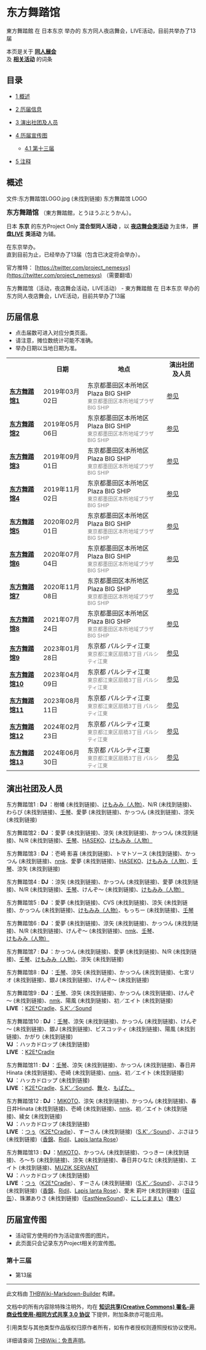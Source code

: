 # 东方舞踏馆

<!-- source html: G:\repos\THBWiki-Markdown-Builder\THBWikiMarkdown\Temp\main\1\14\ns0%3A%E4%B8%9C%E6%96%B9%E8%88%9E%E8%B8%8F%E9%A6%86.html -->

東方舞踏館 在 日本东京 举办的  东方同人夜店舞会，LIVE活动，目前共举办了13届

本页是关于 **[同人展会](./同人展会.md#展会类活动)**   
及 **[相关活动](./相关活动.md)** 的词条

## 目录

- [1 概述](#概述)
- [2 历届信息](#历届信息)
- [3 演出社团及人员](#演出社团及人员)
- [4 历届宣传图](#历届宣传图)

  - [4.1 第十三届](#第十三届)



- [5 注释](#注释)





## 概述
文件:东方舞踏馆LOGO.jpg (未找到链接)  东方舞踏馆 LOGO
  
<big> **东方舞踏馆** </big>（東方舞踏館，とうほうぶとうかん）。  
  
  
  
  
日本 **东京** 的东方Project Only **混合型同人活动** ，以 **[夜店舞会类活动](./夜店舞会类活动.md#夜店舞会类活动)** 为主体， **拼盘[LIVE](./LIVE类活动.md#LIVE类活动)**  **类活动** 为辅。  
  
在东京举办。  
直到目前为止，已经举办了13届（包含已决定将会举办）。  
  
  
  
  
官方推特： [https://twitter.com/project_nemesys](https://twitter.com/project_nemesys) （需要翻墙）  
  
东方舞踏馆（活动，夜店舞会活动，LIVE活动） - 東方舞踏館 在 日本东京 举办的  东方同人夜店舞会，LIVE活动，目前共举办了13届

## 历届信息
- 点击届数可进入对应分类页面。
- 请注意，摊位数统计可能不准确。
- 举办日期以当地日期为准。


<table>
<tbody><tr><th> </th><th>日期</th><th>地点</th><th>演出社团及人员</th></tr>
<tr><td id="1"><b><a href="/展会作品列表?e=%E4%B8%9C%E6%96%B9%E8%88%9E%E8%B8%8F%E9%A6%86%231">东方舞踏馆1</a></b></td><td id="ev-1">2019年03月02日</td><td>东京都墨田区本所地区Plaza BIG SHIP<br><small><span style="color:grey;">東京都墨田区本所地域プラザ BIG SHIP</span></small></td><td><a href="#第1届">参见</a></td></tr>
<tr><td id="2"><b><a href="/展会作品列表?e=%E4%B8%9C%E6%96%B9%E8%88%9E%E8%B8%8F%E9%A6%86%232">东方舞踏馆2</a></b></td><td id="ev-2">2019年05月06日</td><td>东京都墨田区本所地区Plaza BIG SHIP<br><small><span style="color:grey;">東京都墨田区本所地域プラザ BIG SHIP</span></small></td><td><a href="#第2届">参见</a></td></tr>
<tr><td id="3"><b><a href="/展会作品列表?e=%E4%B8%9C%E6%96%B9%E8%88%9E%E8%B8%8F%E9%A6%86%233">东方舞踏馆3</a></b></td><td id="ev-3">2019年09月01日</td><td>东京都墨田区本所地区Plaza BIG SHIP<br><small><span style="color:grey;">東京都墨田区本所地域プラザ BIG SHIP</span></small></td><td><a href="#第3届">参见</a></td></tr>
<tr><td id="4"><b><a href="/展会作品列表?e=%E4%B8%9C%E6%96%B9%E8%88%9E%E8%B8%8F%E9%A6%86%234">东方舞踏馆4</a></b></td><td id="ev-4">2019年11月02日</td><td>东京都墨田区本所地区Plaza BIG SHIP<br><small><span style="color:grey;">東京都墨田区本所地域プラザ BIG SHIP</span></small></td><td><a href="#第4届">参见</a></td></tr>
<tr><td id="5"><b><a href="/展会作品列表?e=%E4%B8%9C%E6%96%B9%E8%88%9E%E8%B8%8F%E9%A6%86%235">东方舞踏馆5</a></b></td><td id="ev-5">2020年02月01日</td><td>东京都墨田区本所地区Plaza BIG SHIP<br><small><span style="color:grey;">東京都墨田区本所地域プラザ BIG SHIP</span></small></td><td><a href="#第5届">参见</a></td></tr>
<tr><td id="6"><b><a href="/展会作品列表?e=%E4%B8%9C%E6%96%B9%E8%88%9E%E8%B8%8F%E9%A6%86%236">东方舞踏馆6</a></b></td><td id="ev-6">2020年07月04日</td><td>东京都墨田区本所地区Plaza BIG SHIP<br><small><span style="color:grey;">東京都墨田区本所地域プラザ BIG SHIP</span></small></td><td><a href="#第6届">参见</a></td></tr>
<tr><td id="7"><b><a href="/展会作品列表?e=%E4%B8%9C%E6%96%B9%E8%88%9E%E8%B8%8F%E9%A6%86%237">东方舞踏馆7</a></b></td><td id="ev-7">2020年11月08日</td><td>东京都墨田区本所地区Plaza BIG SHIP<br><small><span style="color:grey;">東京都墨田区本所地域プラザ BIG SHIP</span></small></td><td><a href="#第7届">参见</a></td></tr>
<tr><td id="8"><b><a href="/展会作品列表?e=%E4%B8%9C%E6%96%B9%E8%88%9E%E8%B8%8F%E9%A6%86%238">东方舞踏馆8</a></b></td><td id="ev-8">2021年07月24日</td><td>东京都墨田区本所地区Plaza BIG SHIP<br><small><span style="color:grey;">東京都墨田区本所地域プラザ BIG SHIP</span></small></td><td><a href="#第8届">参见</a></td></tr>
<tr><td id="9"><b><a href="/展会作品列表?e=%E4%B8%9C%E6%96%B9%E8%88%9E%E8%B8%8F%E9%A6%86%239">东方舞踏馆9</a></b></td><td id="ev-9">2023年01月28日</td><td>东京都 パルシティ江東<br><small><span style="color:grey;">東京都江東区扇橋3丁目 パルシティ江東</span></small></td><td><a href="#第9届">参见</a></td></tr>
<tr><td id="10"><b><a href="/展会作品列表?e=%E4%B8%9C%E6%96%B9%E8%88%9E%E8%B8%8F%E9%A6%86%2310">东方舞踏馆10</a></b></td><td id="ev-10">2023年04月09日</td><td>东京都 パルシティ江東<br><small><span style="color:grey;">東京都江東区扇橋3丁目 パルシティ江東</span></small></td><td><a href="#第10届">参见</a></td></tr>
<tr><td id="11"><b><a href="/展会作品列表?e=%E4%B8%9C%E6%96%B9%E8%88%9E%E8%B8%8F%E9%A6%86%2311">东方舞踏馆11</a></b></td><td id="ev-11">2023年08月11日</td><td>东京都 パルシティ江東<br><small><span style="color:grey;">東京都江東区扇橋3丁目 パルシティ江東</span></small></td><td><a href="#第11届">参见</a></td></tr>
<tr><td id="12"><b><a href="/展会作品列表?e=%E4%B8%9C%E6%96%B9%E8%88%9E%E8%B8%8F%E9%A6%86%2312">东方舞踏馆12</a></b></td><td id="ev-12">2024年02月23日</td><td>东京都 パルシティ江東<br><small><span style="color:grey;">東京都江東区扇橋3丁目 パルシティ江東</span></small></td><td><a href="#第12届">参见</a></td></tr>
<tr><td id="13"><b><a href="/展会作品列表?e=%E4%B8%9C%E6%96%B9%E8%88%9E%E8%B8%8F%E9%A6%86%2313">东方舞踏馆13</a></b></td><td id="ev-13">2024年06月30日</td><td>东京都 パルシティ江東<br><small><span style="color:grey;">東京都江東区扇橋3丁目 パルシティ江東</span></small></td><td><a href="#第13届">参见</a></td></tr>
</tbody></table>



## 演出社团及人员
东方舞踏馆1
:  **DJ** ：樹幡 (未找到链接)、[けもみみ（人物）](./けもみみ.md)、N/R (未找到链接)、わらび (未找到链接)、[壬琴](./壬琴.md)、愛夢 (未找到链接)、かっつん (未找到链接)、涼矢 (未找到链接)

东方舞踏馆2
:  **DJ** ：愛夢 (未找到链接)、涼矢 (未找到链接)、かっつん (未找到链接)、N/R (未找到链接)、[壬琴](./壬琴.md)、[HASEKO](./HASEKO.md)、[けもみみ（人物）](./けもみみ.md)

东方舞踏馆3
:  **DJ** ：壱崎 影喜 (未找到链接)、トマトソース (未找到链接)、かっつん (未找到链接)、[nmk](./nmk.md)、愛夢 (未找到链接)、[HASEKO](./HASEKO.md)、[けもみみ（人物）](./けもみみ.md)、[壬琴](./壬琴.md)、涼矢 (未找到链接)

东方舞踏馆4
:  **DJ** ：涼矢 (未找到链接)、かっつん (未找到链接)、愛夢 (未找到链接)、N/R (未找到链接)、[壬琴](./壬琴.md)、けんぞ～ (未找到链接)、[けもみみ（人物）](./けもみみ.md)

东方舞踏馆5
:  **DJ** ：愛夢 (未找到链接)、CVS (未找到链接)、涼矢 (未找到链接)、かっつん (未找到链接)、[けもみみ（人物）](./けもみみ.md)、もっちー (未找到链接)、[壬琴](./壬琴.md)

东方舞踏馆6
:  **DJ** ：愛夢 (未找到链接)、涼矢 (未找到链接)、かっつん (未找到链接)、N/R (未找到链接)、けんぞ～ (未找到链接)、[nmk](./nmk.md)、[壬琴](./壬琴.md)、[けもみみ（人物）](./けもみみ.md)

东方舞踏馆7
:  **DJ** ：かっつん (未找到链接)、愛夢 (未找到链接)、N/R (未找到链接)、[壬琴](./壬琴.md)、[けもみみ（人物）](./けもみみ.md)、涼矢 (未找到链接)

东方舞踏馆8
:  **DJ** ：[壬琴](./壬琴.md)、涼矢 (未找到链接)、かっつん (未找到链接)、七宮リオ (未找到链接)、銀J (未找到链接)、けんぞ～ (未找到链接)

东方舞踏馆9
:  **DJ** ：[壬琴](./壬琴.md)、涼矢 (未找到链接)、かっつん (未找到链接)、けんぞ～ (未找到链接)、[nmk](./nmk.md)、陽風 (未找到链接)、初／エイト (未找到链接)  
 **LIVE** ：[K2E†Cradle](./K2E†Cradle.md)、[S.K'／Sound](./S.K'／Sound.md)

东方舞踏馆10
:  **DJ** ：[壬琴](./壬琴.md)、涼矢 (未找到链接)、かっつん (未找到链接)、けんぞ～ (未找到链接)、銀J (未找到链接)、ビスコッティ (未找到链接)、陽風 (未找到链接)、かがり (未找到链接)  
 **VJ** ：ハッカドロップ (未找到链接)  
 **LIVE** ：[K2E†Cradle](./K2E†Cradle.md)

东方舞踏馆11
:  **DJ** ：[壬琴](./壬琴.md)、涼矢 (未找到链接)、かっつん (未找到链接)、春日井Hinata (未找到链接)、壱崎 (未找到链接)、[nmk](./nmk.md)、初／エイト (未找到链接)  
 **VJ** ：ハッカドロップ (未找到链接)  
 **LIVE** ：[K2E†Cradle](./K2E†Cradle.md)、[S.K'／Sound](./S.K'／Sound.md)、[舞々](./舞々.md)、[もぱた。](./もぱた。.md)

东方舞踏馆12
:  **DJ** ：[MIKOTO](./MIKOTO.md)、涼矢 (未找到链接)、かっつん (未找到链接)、春日井Hinata (未找到链接)、壱崎 (未找到链接)、[nmk](./nmk.md)、初／エイト (未找到链接)、綾女 (未找到链接)  
 **VJ** ：ハッカドロップ (未找到链接)  
 **LIVE** ：[つぅ](./つぅ.md)（[K2E†Cradle](./K2E†Cradle.md)）、すーさん (未找到链接)（[S.K'／Sound](./S.K'／Sound.md)）、ぶさほう (未找到链接)（[香錦](./香錦.md)、[Ridil](./Ridil.md)、[Lapis lanta Rose](./Lapis_lanta_Rose.md)）

东方舞踏馆13
:  **DJ** ：[MIKOTO](./MIKOTO.md)、かっつん (未找到链接)、つっきー (未找到链接)、ろ～ち (未找到链接)、涼矢 (未找到链接)、春日井ひなた (未找到链接)、エイト (未找到链接)、[MUZIK SERVANT](./MUZIK_SERVANT.md)  
 **VJ** ：ハッカドロップ (未找到链接)  
 **LIVE** ：[つぅ](./つぅ.md)（[K2E†Cradle](./K2E†Cradle.md)）、すーさん (未找到链接)（[S.K'／Sound](./S.K'／Sound.md)）、ぶさほう (未找到链接)（[香錦](./香錦.md)、[Ridil](./Ridil.md)、[Lapis lanta Rose](./Lapis_lanta_Rose.md)）、愛未 莉叶 (未找到链接)（[音召缶](./音召缶.md)）、珠瀬ありさ (未找到链接)（[EastNewSound](./EastNewSound.md)）、[にしじままい](./にしじままい.md)（[舞々](./舞々.md)）


## 历届宣传图
- 活动官方使用的作为活动宣传图的图片。
- 此页面只会记录东方Project相关的宣传图。


### 第十三届
- [](./文件-东方舞踏馆13宣传图1.jpg.md)第13届


  
  

  

  
  






---

此文档由 [THBWiki-Markdown-Builder](https://github.com/Delsin-Yu/THBWiki-Markdown-Builder) 构建。

文档中的所有内容除特殊注明外，均在 [**知识共享(Creative Commons) 署名-非商业性使用-相同方式共享 3.0 协议**](https://creativecommons.org/licenses/by-sa/3.0/deed.zh-hans) 下提供，附加条款亦可能应用。

引用类型与其他类型作品版权归原作者所有，如有作者授权则遵照授权协议使用。

详细请查阅 [THBWiki：免责声明](https://thbwiki.cc/THBWiki:%E5%85%8D%E8%B4%A3%E5%A3%B0%E6%98%8E)。

